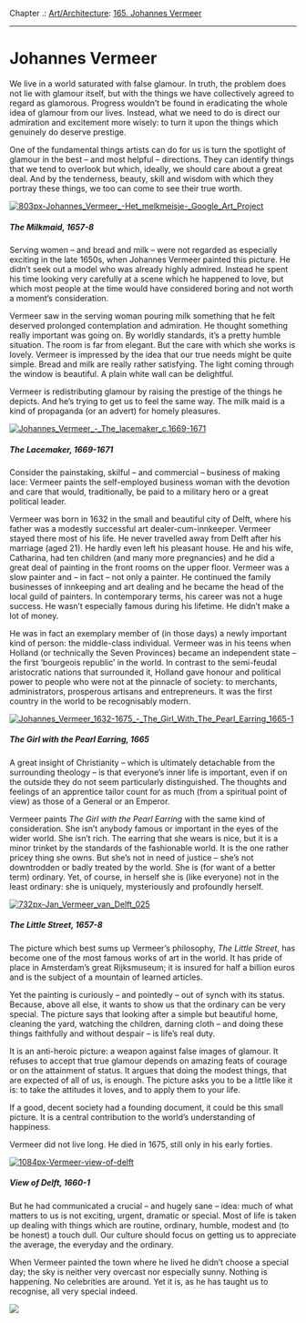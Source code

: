 Chapter .: [Art/Architecture](https://www.theschooloflife.com/thebookoflife/category/leisure/artarchitecture/): [165. Johannes Vermeer](https://www.theschooloflife.com/thebookoflife/the-great-artists-johannes-vermeer/)

* * *

# Johannes Vermeer

We live in a world saturated with false glamour. In truth, the problem does not lie with glamour itself, but with the things we have collectively agreed to regard as glamorous. Progress wouldn’t be found in eradicating the whole idea of glamour from our lives. Instead, what we need to do is direct our admiration and excitement more wisely: to turn it upon the things which genuinely do deserve prestige.

One of the fundamental things artists can do for us is turn the spotlight of glamour in the best – and most helpful – directions. They can identify things that we tend to overlook but which, ideally, we should care about a great deal. And by the tenderness, beauty, skill and wisdom with which they portray these things, we too can come to see their true worth.

[![803px-Johannes_Vermeer_-_Het_melkmeisje_-_Google_Art_Project](https://www.theschooloflife.com/thebookoflife/wp-content/uploads/2014/11/803px-Johannes_Vermeer_-_Het_melkmeisje_-_Google_Art_Project.jpg)](http://www.thebookoflife.org/wp-content/uploads/2014/11/803px-Johannes_Vermeer_-_Het_melkmeisje_-_Google_Art_Project.jpg)

##### The Milkmaid, 1657-8

Serving women – and bread and milk – were not regarded as especially exciting in the late 1650s, when Johannes Vermeer painted this picture. He didn’t seek out a model who was already highly admired. Instead he spent his time looking very carefully at a scene which he happened to love, but which most people at the time would have considered boring and not worth a moment’s consideration.

Vermeer saw in the serving woman pouring milk something that he felt deserved prolonged contemplation and admiration. He thought something really important was going on. By worldly standards, it’s a pretty humble situation. The room is far from elegant. But the care with which she works is lovely. Vermeer is impressed by the idea that our true needs might be quite simple. Bread and milk are really rather satisfying. The light coming through the window is beautiful. A plain white wall can be delightful.&nbsp;

Vermeer is redistributing glamour by raising the prestige of the things he depicts. And he’s trying to get us to feel the same way. The milk maid is a kind of propaganda (or an advert) for homely pleasures.&nbsp;

[![Johannes_Vermeer_-_The_lacemaker_c.1669-1671](https://www.theschooloflife.com/thebookoflife/wp-content/uploads/2014/11/Johannes_Vermeer_-_The_lacemaker_c.1669-16711.jpg)](http://www.thebookoflife.org/wp-content/uploads/2014/11/Johannes_Vermeer_-_The_lacemaker_c.1669-16711.jpg)

##### The Lacemaker, 1669-1671

Consider the painstaking, skilful – and commercial – business of making lace: Vermeer paints the self-employed business woman with the devotion and care that would, traditionally, be paid to a military hero or a great political leader.&nbsp;

Vermeer was born in 1632 in the small and beautiful city of Delft, where his father was a modestly successful art dealer-cum-innkeeper. Vermeer stayed there most of his life. He never travelled away from Delft after his marriage (aged 21). He hardly even left his pleasant house. He and his wife, Catharina, had ten children (and many more pregnancies) and he did a great deal of painting in the front rooms on the upper floor. Vermeer was a slow painter and – in fact – not only a painter. He continued the family businesses of innkeeping and art dealing and he became the head of the local guild of painters. In contemporary terms, his career was not a huge success. He wasn’t especially famous during his lifetime. He didn’t make a lot of money.&nbsp;

He was in fact an exemplary member of (in those days) a newly important kind of person: the middle-class individual. Vermeer was in his teens when Holland (or technically the Seven Provinces) became an independent state – the first ‘bourgeois republic’ in the world. In contrast to the semi-feudal aristocratic nations that surrounded it, Holland gave honour and political power to people who were not at the pinnacle of society: to merchants, administrators, prosperous artisans and entrepreneurs. It was the first country in the world to be recognisably modern.&nbsp;

[![Johannes_Vermeer_1632-1675_-_The_Girl_With_The_Pearl_Earring_1665-1](https://www.theschooloflife.com/thebookoflife/wp-content/uploads/2014/11/Johannes_Vermeer_1632-1675_-_The_Girl_With_The_Pearl_Earring_1665-1.jpg)](http://www.thebookoflife.org/wp-content/uploads/2014/11/Johannes_Vermeer_1632-1675_-_The_Girl_With_The_Pearl_Earring_1665-1.jpg)

##### The Girl with the Pearl Earring, 1665

A great insight of Christianity – which is ultimately detachable from the surrounding theology – is that everyone’s inner life is important, even if on the outside they do not seem particularly distinguished. The thoughts and feelings of an apprentice tailor count for as much (from a spiritual point of view) as those of a General or an Emperor.&nbsp;

Vermeer paints _The Girl with the Pearl Earring_ with the same kind of consideration. She isn’t anybody famous or important in the eyes of the wider world. She isn’t rich. The earring that she wears is nice, but it is a minor trinket by the standards of the fashionable world. It is the one rather pricey thing she owns. But she’s not in need of justice – she’s not downtrodden or badly treated by the world. She is (for want of a better term) ordinary. Yet, of course, in herself she is (like everyone) not in the least ordinary: she is uniquely, mysteriously and profoundly herself.&nbsp;

[![732px-Jan_Vermeer_van_Delft_025](https://www.theschooloflife.com/thebookoflife/wp-content/uploads/2014/11/732px-Jan_Vermeer_van_Delft_025.jpg)](http://www.thebookoflife.org/wp-content/uploads/2014/11/732px-Jan_Vermeer_van_Delft_025.jpg)

##### The Little Street, 1657-8

The picture which best sums up Vermeer’s philosophy, _The Little Street_, has become one of the most famous works of art in the world. It has pride of place in Amsterdam’s great Rijksmuseum; it is insured for half a billion euros and is the subject of a mountain of learned articles.&nbsp;

Yet the painting is curiously – and pointedly – out of synch with its status. Because, above all else, it wants to show us that the ordinary can be very special. The picture says that looking after a simple but beautiful home, cleaning the yard, watching the children, darning cloth – and doing these things faithfully and without despair – is life’s real duty.&nbsp;

It is an anti-heroic picture: a weapon against false images of glamour. It refuses to accept that true glamour depends on amazing feats of courage or on the attainment of status. It argues that doing the modest things, that are expected of all of us, is enough. The picture asks you to be a little like it is: to take the attitudes it loves, and to apply them to your life.&nbsp;

If a good, decent society had a founding document, it could be this small picture. It is a central contribution to the world’s understanding of happiness.&nbsp;

Vermeer did not live long. He died in 1675, still only in his early forties.&nbsp;

[![1084px-Vermeer-view-of-delft](https://www.theschooloflife.com/thebookoflife/wp-content/uploads/2014/11/1084px-Vermeer-view-of-delft.jpg)](http://www.thebookoflife.org/wp-content/uploads/2014/11/1084px-Vermeer-view-of-delft.jpg)

##### View of Delft, 1660-1

But he had communicated a crucial – and hugely sane – idea: much of what matters to us is not exciting, urgent, dramatic or special. Most of life is taken up dealing with things which are routine, ordinary, humble, modest and (to be honest) a touch dull. Our culture should focus on getting us to appreciate the average, the everyday and the ordinary.&nbsp;

When Vermeer painted the town where he lived he didn’t choose a special day; the sky is neither very overcast nor especially sunny. Nothing is happening. No celebrities are around. Yet it is, as he has taught us to recognise, all very special indeed.

[![](https://img.youtube.com/vi/9kfeWpLry3U/0.jpg)](//www.youtube.com/embed/9kfeWpLry3U '')
